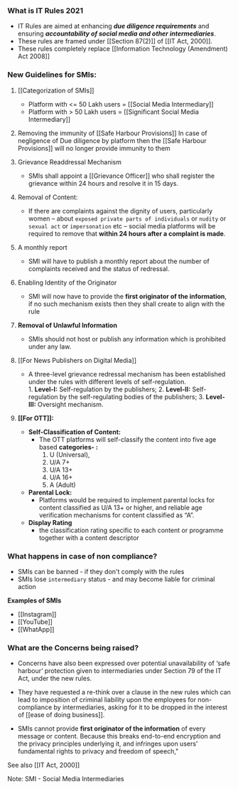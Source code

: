 ### What is IT Rules 2021
- IT Rules are aimed at enhancing ***due diligence requirements*** and ensuring ***accountability of social media and other intermediaries***.
- These rules are framed under [[Section 87(2)]] of [[IT Act, 2000]].
-  These rules completely replace [[Information Technology (Amendment) Act 2008]]

### New Guidelines for SMIs:
1. [[Categorization of SMIs]]
	- Platform with <= 50 Lakh users = [[Social Media Intermediary]]
	- Platform with > 50 Lakh users = [[Significant Social Media Intermediary]]

2. Removing the immunity of [[Safe Harbour Provisions]]
	In case of negligence of Due diligence by platform then the [[Safe Harbour Provisions]] will no longer provide immunity to them

3. Grievance Readdressal Mechanism
	- SMIs shall appoint a [[Grievance Officer]] who shall register the grievance within 24 hours and resolve it in 15 days.

4. Removal of Content:
	- If there are complaints against the dignity of users, particularly women – about `exposed private parts of individuals` or `nudity` or `sexual act` or `impersonation` etc – social media platforms will be required to remove that **within 24 hours after a complaint is made**.
5. A monthly report 
	- SMI will have to publish a monthly report about the number of complaints received and the status of redressal.

6. Enabling Identity of the Originator
	- SMI will now have to provide the **first originator of the information**, if no such mechanism exists then they shall create to align with the rule

7. **Removal of Unlawful Information**
	- SMIs should not host or publish any information which is prohibited under any law.

8. [[For News Publishers on Digital Media]]
	  -  A three-level grievance redressal mechanism has been established under the rules with different levels of self-regulation.  
		1. **Level-I:** Self-regulation by the publishers;
		2. **Level-II:** Self-regulation by the self-regulating bodies of the publishers;
		3. **Level-III:** Oversight mechanism.

9. **[[For OTT]]:**  
	- **Self-Classification of Content:**
	    - The OTT platforms will self-classify the content into five age based **categories- :**
		    1. U (Universal), 
		    2. U/A 7+ 
		    3. U/A 13+ 
		    4. U/A 16+ 
		    5. A (Adult)
	- **Parental Lock:**  
	    - Platforms would be required to implement parental locks for content classified as U/A 13+ or higher, and reliable age verification mechanisms for content classified as “A”.
	- **Display Rating**
		- the classification rating specific to each content or programme together with a content descriptor
			
### **What happens in case of non compliance?**
- SMIs can be banned - if they don't comply with the rules
- SMIs lose `intermediary` status - and may become liable for criminal action

 **Examples of SMIs**
- [[Instagram]]
- [[YouTube]]
- [[WhatApp]]

### **What are the Concerns being raised?**

- Concerns have also been expressed over potential unavailability of ‘safe harbour’ protection given to intermediaries under Section 79 of the IT Act, under the new rules.

- They have requested a re-think over a clause in the new rules which can lead to imposition of criminal liability upon the employees for non-compliance by intermediaries, asking for it to be dropped in the interest of [[ease of doing business]].

- SMIs cannot provide **first originator of the information** of every message or content. Because this breaks end-to-end encryption and the privacy principles underlying it, and infringes upon users' fundamental rights to privacy and freedom of speech,"


See also
[[IT Act, 2000]]


Note:
SMI - Social Media Intermediaries
